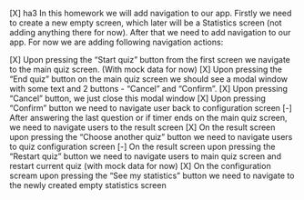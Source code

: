 <!-- [X] First homework will be dedicated to initializing our project and adding our first screen with a couple of reusable UI components. Our application is a Quiz app, in which users configure their quiz settings, then we get the required amount of questions from API and start the quiz. We also show results at the end and save user statistics locally to show them later on a separate screen. First screen, which is a quiz configuration screen should include following components:

[X] Number input for “number of questions”. Value have to be from 5 to 15 Select input for “category” 
[X] Select input for “difficulty” 
[X] Select input for “type” 
[X] Select input for “time” with values: 1m, 2m, 5m 
[X] “Start quiz” button 
[X] “See my stats” button -->

<!-- [X] ha2 in this homework we are creating a quiz results screen. This screen will after users finish their quiz, either by answering all the questions or running out of time. For now we can just put this new screen as the root screen of our application, because we don’t have navigation yet. Results screen should include following components:

[X] General result text like “Thank you for completing this quiz. Here are your results” Result in numbers of correct answers. For example “You answered 5 out of 10 questions correctly”. Quiz configuration, type, category, time and difficulty Text indicating how much time user took to answer all the questions 
[X] A button “Restart” which will restart this same quiz with same configuration from the start 
[X] A button “Choose another quiz” which will navigate the user to quiz configuration screen

For now we only focus on creating the UI part without any actual logic, we will add it later on -->


[X] ha3 In this homework we will add navigation to our app. Firstly we need to create a new empty screen, which later will be a Statistics screen (not adding anything there for now). After that we need to add navigation to our app. For now we are adding following navigation actions:

[X] Upon pressing the “Start quiz” button from the first screen we navigate to the main quiz screen. (With mock data for now) 
[X] Upon pressing the “End quiz” button on the main quiz screen we should see a modal window with some text and 2 buttons - “Cancel” and “Confirm”. 
[X] Upon pressing “Cancel” button, we just close this modal window 
[X] Upon pressing “Confirm” button we need to navigate user back to configuration screen 
[-] After answering the last question or if timer ends on the main quiz screen, we need to navigate users to the result screen 
[X] On the result screen upon pressing the “Choose another quiz” button we need to navigate users to quiz configuration screen 
[-] On the result screen upon pressing the “Restart quiz” button we need to navigate users to main quiz screen and restart current quiz (with mock data for now) 
[X] On the configuration scream upon pressing the “See my statistics” button we need to navigate to the newly created empty statistics screen